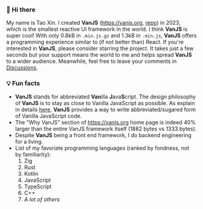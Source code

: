 ### 👋 Hi there

My name is Tao Xin. I created **VanJS** (https://vanjs.org, [repo](https://github.com/vanjs-org/van)) in 2023, which is the smallest reactive UI framework in the world. I think **VanJS** is super cool! With only 0.8kB in `.min.js.gz` and 1.3kB in `.min.js`, **VanJS** offers a programming experience similar to (if not better than) React. If you're interested in **VanJS**, please consider starring the project. It takes just a few seconds but your support means the world to me and helps spread **VanJS** to a wider audience. Meanwhile, feel free to leave your comments in [Discussions](https://github.com/vanjs-org/van/discussions).

### 💡 Fun facts 

- **VanJS** stands for abbreviated **Van**illa **J**ava**S**cript. The design philosophy of **VanJS** is to stay as close to Vanilla JavaScript as possible. As explain in details [here](https://vanjs.org/about#name), **VanJS** provides a way to write abbreviated/sugared form of Vanilla JavaScript code.
- The "Why VanJS" section of https://vanjs.org home page is indeed 40% larger than the entire VanJS framework itself (1882 bytes vs 1333 bytes).
- Despite **VanJS** being a front end framework, I do backend engineering for a living.
- List of my favoriate programming languages (ranked by fondness, not by familiarity):
  1. Zig
  2. Rust
  3. Kotlin
  4. JavaScript
  5. TypeScript
  6. C++
  7. *A lot of others*

<!--
**Tao-VanJS/Tao-VanJS** is a ✨ _special_ ✨ repository because its `README.md` (this file) appears on your GitHub profile.

Here are some ideas to get you started:

- 🔭 I’m currently working on ...
- 🌱 I’m currently learning ...
- 👯 I’m looking to collaborate on ...
- 🤔 I’m looking for help with ...
- 💬 Ask me about ...
- 📫 How to reach me: ...
- 😄 Pronouns: ...
- ⚡ Fun fact: ...
-->
